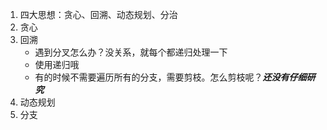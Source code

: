 1.  四大思想：贪心、回溯、动态规划、分治      
2.  贪心      
3.  回溯      
    + 遇到分叉怎么办？没关系，就每个都递归处理一下      
    + 使用递归哦      
    + 有的时候不需要遍历所有的分支，需要剪枝。怎么剪枝呢？___还没有仔细研究___       
4.  动态规划      
5.  分支      
